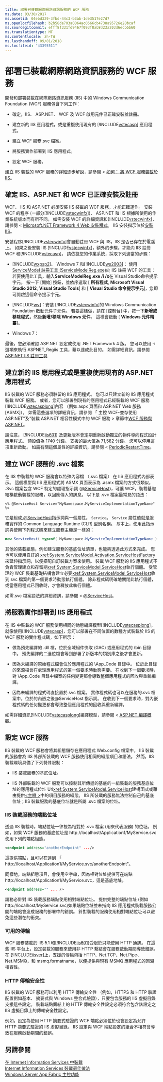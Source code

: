 ```yaml
---
title: 部署已裝載網際網路資訊服務的 WCF 服務
ms.date: 03/30/2017
ms.assetid: 04ebd329-3fbd-44c3-b3ab-1de3517e27d7
ms.openlocfilehash: b2b58de703a0864ac0666cb4738a95726e28bcaf
ms.sourcegitcommit: efff8f331fd9467f093f8ab8d23a203d6ecb5b60
ms.translationtype: MT
ms.contentlocale: zh-TW
ms.lasthandoff: 09/01/2018
ms.locfileid: "43395511"
---
```

# <a name="deploying-an-internet-information-services-hosted-wcf-service"></a>部署已裝載網際網路資訊服務的 WCF 服務
開發和部署裝載在網際網路資訊服務 (IIS) 中的 Windows Communication Foundation (WCF) 服務包含下列工作：  
  
-   確定，IIS、 ASP.NET、 WCF 及 WCF 啟用元件已正確安裝並註冊。  
  
-   建立新的 IIS 應用程式，或是重複使用現有的 [!INCLUDE[vstecasp](../../../../includes/vstecasp-md.md)] 應用程式。  
  
-   建立 WCF 服務.svc 檔案。  
  
-   將服務實作部署到 IIS 應用程式。  
  
-   設定 WCF 服務。  
  
 建立 IIS 裝載的 WCF 服務的詳細逐步解說，請參閱 <<c0> [ 如何： 將 WCF 服務裝載於 IIS](../../../../docs/framework/wcf/feature-details/how-to-host-a-wcf-service-in-iis.md)。  
  
## <a name="ensure-that-iis-aspnet-and-wcf-are-correctly-installed-and-registered"></a>確定 IIS、ASP.NET 和 WCF 已正確安裝及註冊  
 WCF、 IIS 和 ASP.NET 必須安裝 IIS 裝載的 WCF 服務，才能正確運作。 安裝 WCF 的程序 (一部分[!INCLUDE[vstecwinfx](../../../../includes/vstecwinfx-md.md)])、 ASP.NET 和 IIS 根據所使用的作業系統版本而有所不同。 如需安裝 WCF 的詳細資訊和[!INCLUDE[vstecwinfx](../../../../includes/vstecwinfx-md.md)]，請參閱 < [Microsoft.NET Framework 4 Web 安裝程式](https://go.microsoft.com/fwlink/?LinkId=201185)。 IIS 安裝指示位於[安裝 IIS](https://go.microsoft.com/fwlink/?LinkId=201188)。  
  
 安裝程序[!INCLUDE[vstecwinfx](../../../../includes/vstecwinfx-md.md)]會自動註冊 WCF 與 IIS，IIS 是否已存在於電腦上。 如果之後安裝 IIS [!INCLUDE[vstecwinfx](../../../../includes/vstecwinfx-md.md)]，額外的步驟，才能向 IIS 註冊 WCF 和[!INCLUDE[vstecasp](../../../../includes/vstecasp-md.md)]。 請依據您的作業系統，採取下列適當的步驟：  
  
-   [!INCLUDE[wxpsp2](../../../../includes/wxpsp2-md.md)]、 Windows 7 和[!INCLUDE[ws2003](../../../../includes/ws2003-md.md)]： 使用[ServiceModel 註冊工具 (ServiceModelReg.exe)](../../../../docs/framework/wcf/servicemodelreg-exe.md)向 IIS 註冊 WCF 的工具： 若要使用此工具，輸入**ServiceModelReg.exe /i /x**在 Visual Studio命令提示字元。 按一下 [開始] 按鈕，並依序選取 [ **所有程式**, **Microsoft Visual Studio 2012**, **Visual Studio Tools**] 和 [ **Visual Studio 命令提示字元**]，您即可開啟這個命令提示字元。  
  
-   [!INCLUDE[wv](../../../../includes/wv-md.md)]：安裝 [!INCLUDE[vstecwinfx](../../../../includes/vstecwinfx-md.md)]的 Windows Communication Foundation 啟動元件子元件。 若要這樣做，請在 [控制台] 中，按一下**新增或移除程式**，然後**新增\/移除 Windows 元件**。 這樣會啟動 [ **Windows 元件精靈**]。  
  
-   Windows 7：  
  
 最後，您必須確認 ASP.NET 設定成使用 .NET Framework 4 版。 您可以使用 -i 選項來執行 ASPNET_Regiis 工具，藉以達成此目的。 如需詳細資訊，請參閱[ASP.NET IIS 註冊工具](https://go.microsoft.com/fwlink/?LinkId=201186)  
  
## <a name="create-a-new-iis-application-or-reuse-an-existing-aspnet-application"></a>建立新的 IIS 應用程式或是重複使用現有的 ASP.NET 應用程式  
 IIS 裝載的 WCF 服務必須駐留的 IIS 應用程式。 您可以只建立新的 IIS 應用程式裝載 WCF 服務。 或者，您可以部署到現有的應用程式已經裝載的 WCF 服務[!INCLUDE[vstecasplong](../../../../includes/vstecasplong-md.md)]內容 （例如.aspx 頁面和 ASP.NET Web 服務 [ASMX]）。 如需這些選項的詳細資訊，請參閱 「 主控 WCF-並存使用 ASP.NET"及"裝載 ASP.NET 相容性模式中的 WCF 服務 > 章節中[WCF 服務與 ASP.NET](../../../../docs/framework/wcf/feature-details/wcf-services-and-aspnet.md)。  
  
 請注意， [!INCLUDE[iis601](../../../../includes/iis601-md.md)] 及更新版本會定期重新啟動獨立的物件導向程式設計應用程式。 預設值為 1740 分鐘。 支援的最大值為 71,582 分鐘。 您可以停用這項重新啟動。 如需有關這個屬性的詳細資訊，請參閱 < [PeriodicRestartTime](https://go.microsoft.com/fwlink/?LinkId=109968)。  
  
## <a name="create-an-svc-file-for-the-wcf-service"></a>建立 WCF 服務的 .svc 檔案  
 在 IIS 中裝載的 WCF 服務會以特殊內容檔 （.svc 檔案） 在 IIS 應用程式內部表示。 這個模型與 IIS 應用程式將 ASMX 頁面表示為 .asmx 檔案的方式很類似。 .Svc 檔案包含 WCF 特定的處理指示詞 ([\@ServiceHost](../../../../docs/framework/configure-apps/file-schema/wcf-directive/servicehost.md))，可讓 WCF，裝載基礎結構啟動裝載的服務，以回應傳入的訊息。 以下是 .svc 檔案最常見的語法：  
  
```  
<% @ServiceHost Service="MyNamespace.MyServiceImplementationTypeName" %>  
```  
  
 它是組成[ \@ServiceHost](../../../../docs/framework/configure-apps/file-schema/wcf-directive/servicehost.md)指示詞與一個屬性， `Service`。 `Service` 屬性值就是服務實作的 Common Language Runtime (CLR) 型別名稱。 基本上，使用此指示詞與使用下列程式碼來建立服務主機是一樣的：  
  
```csharp  
new ServiceHost( typeof( MyNamespace.MyServiceImplementationTypeName ) );  
```  
  
 其他的裝載組態，例如建立服務的基底位址清單，也能夠透過此方式來完成。 您也可以使用自訂的 <xref:System.ServiceModel.Activation.ServiceHostFactory> 來延伸指示詞，以便搭配自訂裝載方案來使用。 裝載 WCF 服務的 IIS 應用程式不負責管理建立和存留期<xref:System.ServiceModel.ServiceHost>執行個體。 受管理的 WCF 裝載基礎結構會建立必要<xref:System.ServiceModel.ServiceHost>收到.svc 檔案的第一個要求時動態執行個體。 除非程式碼明確地關閉此執行個體，或當應用程式已回收時，才會釋放此執行個體。  
  
 如需.svc 檔案語法的詳細資訊，請參閱 < [ \@ServiceHost](../../../../docs/framework/configure-apps/file-schema/wcf-directive/servicehost.md)。  
  
## <a name="deploy-the-service-implementation-to-the-iis-application"></a>將服務實作部署到 IIS 應用程式  
 在 IIS 中裝載的 WCF 服務使用相同的動態編譯模型[!INCLUDE[vstecasplong](../../../../includes/vstecasplong-md.md)]。 就像使用[!INCLUDE[vstecasp](../../../../includes/vstecasp-md.md)]，您可以部署在不同位置的數種方式裝載於 IIS 的 WCF 服務的實作程式碼，如下所示：  
  
-   做為預先編譯的 .dll 檔，位於全域組件快取 (GAC) 或應用程式的 \bin 目錄中。 預先編譯的二進位檔會等到部署了新版本的類別庫之後才會更新。  
  
-   因為未編譯的原始程式檔會位於應用程式的 \App_Code 目錄中。 位於此目錄的來源檔會在處理應用程式的第一個要求時動態需要。 在收到下一個要求時，對 \App_Code 目錄中檔案的任何變更都會導致整個應用程式的回收與重新編譯。  
  
-   因為未編譯的程式碼直接置於.svc 檔案。 實作程式碼也可以在服務的.svc 檔案中，位於的內嵌之後\@ServiceHost 指示詞。 在收到下一個要求時，對內嵌程式碼的任何變更都會導致整個應用程式的回收與重新編譯。  
  
 如需詳細資訊[!INCLUDE[vstecasplong](../../../../includes/vstecasplong-md.md)]編譯模型，請參閱 < [ASP.NET 編譯概觀](https://go.microsoft.com/fwlink/?LinkId=94773)。  
  
## <a name="configure-the-wcf-service"></a>設定 WCF 服務  
 IIS 裝載的 WCF 服務會將其組態儲存在應用程式 Web.config 檔案中。 IIS 裝載的服務會為 IIS 外部所裝載的 WCF 服務使用相同的組態項目和語法。 然而，IIS 裝載環境具備了下列特殊限制：  
  
-   IIS 裝載服務的基底位址。  
  
-   IIS 外部裝載的 WCF 服務可以控制其所傳遞的基底的一組裝載的服務基底位址的應用程式位址 Uri<xref:System.ServiceModel.ServiceHost>建構函式或藉由提供[\<主機 >](../../../../docs/framework/configure-apps/file-schema/wcf/host.md)中的項目服務的組態。 IIS 所裝載的服務無法控制自己的基底位址；IIS 裝載服務的基底位址就是所屬 .svc 檔案的位址。  
  
### <a name="endpoint-addresses-for-iis-hosted-services"></a>IIS 裝載服務的端點位址  
 透過 IIS 裝載時，端點位址一律視為相對於 .svc 檔案 (用來代表服務) 的位址。 例如，如果 WCF 服務的基底位址是 http://localhost/Application1/MyService.svc使用下列的端點組態。  
  
```xml  
<endpoint address="anotherEndpoint" .../>  
```  
  
 這提供端點，且可以在達到 「 http://localhost/Application1/MyService.svc/anotherEndpoint"。  
  
 同樣地，端點組態項目，會使用空字串，因為相對位址提供可在端點 http://localhost/Application1/MyService.svc，這是基底地址。  
  
```xml  
<endpoint address="" ... />  
```  
  
 請務必針對 IIS 裝載服務端點使用相對端點位址。 提供完整的端點位址 (例如 http://localhost/MyService.svc)如果端點位址並未指向 IIS 應用程式裝載服務公開的端點會造成服務的部署中的錯誤。 針對裝載的服務使用相對端點位址可以避免這些潛在的衝突。  
  
### <a name="available-transports"></a>可用的傳輸  
 WCF 服務裝載於 IIS 5.1 和[!INCLUDE[iis601](../../../../includes/iis601-md.md)]受限於只能使用 HTTP 通訊。 在這些 IIS 平台上，設定裝載的服務來使用非 HTTP 繫結會在服務啟動期間導致錯誤。 在 [!INCLUDE[iisver](../../../../includes/iisver-md.md)]上，支援的傳輸包括 HTTP、Net.TCP、Net.Pipe、Net.MSMQ，和 msmq.formatname，以便提供與現有 MSMQ 應用程式的回溯相容性。  
  
### <a name="http-transport-security"></a>HTTP 傳輸安全性  
 IIS 裝載的 WCF 服務可以利用 HTTP 傳輸安全性 （例如，HTTPS 和 HTTP 驗證配置例如基本、 摘要式與 Windows 整合式驗證），只要包含服務的 IIS 虛擬目錄支援這些設定。 裝載端點繫結上的 HTTP 傳輸安全性設定必須符合包含該設定之 IIS 虛擬目錄上的傳輸安全性設定。  
  
 例如，設定為使用 HTTP 摘要式驗證的 WCF 端點必須位於也會設定為允許 HTTP 摘要式驗證的 IIS 虛擬目錄。 IIS 設定與 WCF 端點設定的組合不相符會導致在服務啟動期間的錯誤。  
  
## <a name="see-also"></a>另請參閱  
 [在 Internet Information Services 中裝載](../../../../docs/framework/wcf/feature-details/hosting-in-internet-information-services.md)  
 [Internet Information Services 裝載最佳做法](../../../../docs/framework/wcf/feature-details/internet-information-services-hosting-best-practices.md)  
 [Windows Server App Fabric 主控功能](https://go.microsoft.com/fwlink/?LinkId=201276)
